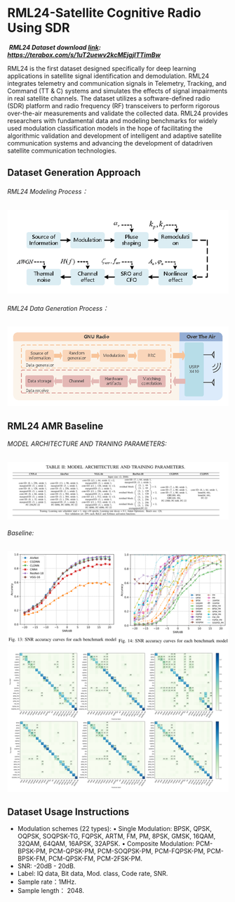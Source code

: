 #   RML24-Satellite Cognitive Radio Using SDR
​
***RML24 Dataset download [link](https://terabox.com/s/1uT2uewv2kcMEjgjlTTimBw): https://terabox.com/s/1uT2uewv2kcMEjgjlTTimBw***

RML24 is the first dataset designed specifically for deep learning applications in satellite signal identification and demodulation. RML24 integrates telemetry and communication signals in Telemetry, Tracking, and Command (TT & C) systems and simulates the effects of signal impairments in real satellite channels. The dataset utilizes a software-defined radio (SDR) platform and radio frequency (RF) transceivers to perform rigorous over-the-air measurements and validate the collected data. RML24 provides researchers with fundamental data and modeling benchmarks for widely used modulation classification models in the hope of facilitating the algorithmic validation and development of intelligent and adaptive satellite communication systems and advancing the development of datadriven satellite communication technologies. 
## Dataset Generation Approach
###### RML24 Modeling Process：
![image](./picture/createmodel2.png)
###### RML24 Data Generation Process：
![image](./picture/Signalcreate4.png)
## RML24 AMR Baseline
###### MODEL  ARCHITECTURE AND TRANING PARAMETERS:
![image](./picture/modelpara.png)
###### Baseline:
 ![image](./picture/result.png)
![image](./picture/modelconfuse.png)
## Dataset Usage Instructions

 - Modulation schemes (22 types): 
• Single Modulation: BPSK, QPSK, OQPSK, SOQPSK-TG, FQPSK, ARTM, FM, PM, 8PSK, GMSK, 16QAM, 32QAM, 64QAM, 16APSK, 32APSK.
• Composite Modulation: PCM-BPSK-PM, PCM-QPSK-PM, PCM-SOQPSK-PM, PCM-FQPSK-PM, PCM-BPSK-FM, PCM-QPSK-FM, PCM-2FSK-PM.
 - SNR: -20dB - 20dB.
 - Label: IQ data, Bit data, Mod. class, Code rate, SNR. 
 - Sample rate：1MHz.
 - Sample length： 2048.
